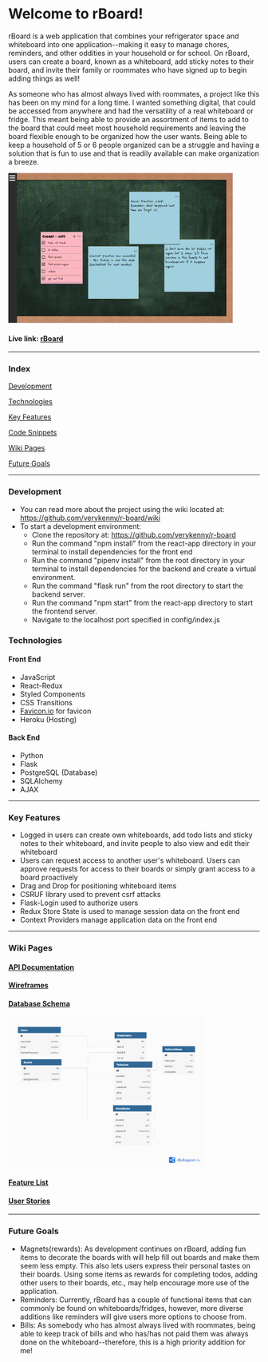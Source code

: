 # Welcome to rBoard!

rBoard is a web application that combines your refrigerator space and whiteboard into one application--making it easy to manage chores, reminders, and other oddities in your household or for school. On rBoard, users can create a board, known as a whiteboard, add sticky notes to their board, and invite their family or roommates who have signed up to begin adding things as well!

As someone who has almost always lived with roommates, a project like this has been on my mind for a long time. I wanted something digital, that could be accessed from anywhere and had the versatility of a real whiteboard or fridge. This meant being able to provide an assortment of items to add to the board that could meet most household requirements and leaving the board flexible enough to be organized how the user wants. Being able to keep a household of 5 or 6 people organized can be a struggle and having a solution that is fun to use and that is readily available can make organization a breeze.

<img src="https://github.com/verykenny/r-board/blob/main/planning/rBoard_dnd.gif" alt="rBoard drag and drop" height="300">


#### Live link: [rBoard](https://rboard2021.herokuapp.com/home)
***

### Index
[Development](#development)

[Technologies](#technologies)

[Key Features](#key-features)

[Code Snippets](#code-snippets)

[Wiki Pages](#wiki-pages)

[Future Goals](#future-goals)

***
### Development
- You can read more about the project using the wiki located at: https://github.com/verykenny/r-board/wiki
- To start a development environment:
  - Clone the repository at: https://github.com/verykenny/r-board
  - Run the command "npm install" from the react-app directory in your terminal to install dependencies for the front end
  - Run the command "pipenv install" from the root directory in your terminal to install dependencies for the backend and create a virtual environment.
  - Run the command "flask run" from the root directory to start the backend server.
  - Run the command "npm start" from the react-app directory to start the frontend server.
  - Navigate to the localhost port specified in config/index.js

### Technologies
#### Front End
- JavaScript
- React-Redux
- Styled Components
- CSS Transitions
- [Favicon.io](https://favicon.io/) for favicon
- Heroku (Hosting)

#### Back End
- Python
- Flask
- PostgreSQL (Database)
- SQLAlchemy
- AJAX

***

### Key Features
- Logged in users can create own whiteboards, add todo lists and sticky notes to their whiteboard, and invite people to also view and edit their whiteboard
- Users can request access to another user's whiteboard. Users can approve requests for access to their boards or simply grant access to a board proactively
- Drag and Drop for positioning whiteboard items
- CSRUF library used to prevent csrf attacks
- Flask-Login used to authorize users
- Redux Store State is used to manage session data on the front end
- Context Providers manage application data on the front end


***

### Wiki Pages
#### [API Documentation](https://github.com/verykenny/r-board/wiki/API-Route-Documentation)
#### [Wireframes](https://github.com/verykenny/r-board/wiki/Wireframes)
#### [Database Schema](https://github.com/verykenny/r-board/wiki/Database-Schema)
<img src="https://github.com/verykenny/r-board/raw/main/planning/r-board.png" alt="rBoard database schema" height="300">

#### [Feature List](https://github.com/verykenny/r-board/wiki/MVP-Feature-List)
#### [User Stories](https://github.com/verykenny/r-board/wiki/User-Stories)
***

### Future Goals
- Magnets(rewards): As development continues on rBoard, adding fun items to decorate the boards with will help fill out boards and make them seem less empty. This also lets users express their personal tastes on their boards. Using some items as rewards for completing todos, adding other users to their boards, etc., may help encourage more use of the application.
- Reminders: Currently, rBoard has a couple of functional items that can commonly be found on whiteboards/fridges, however, more diverse additions like reminders will give users more options to choose from.
- Bills: As somebody who has almost always lived with roommates, being able to keep track of bills and who has/has not paid them was always done on the whiteboard--therefore, this is a high priority addition for me!

